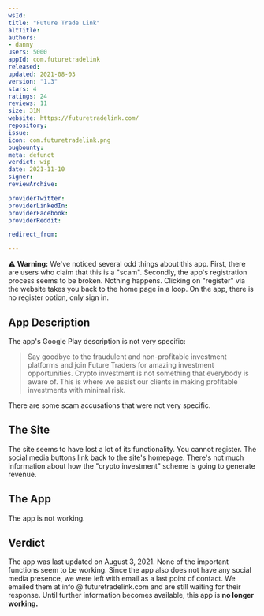 ```yaml
---
wsId: 
title: "Future Trade Link"
altTitle: 
authors:
- danny
users: 5000
appId: com.futuretradelink
released: 
updated: 2021-08-03
version: "1.3"
stars: 4
ratings: 24
reviews: 11
size: 31M
website: https://futuretradelink.com/
repository: 
issue: 
icon: com.futuretradelink.png
bugbounty: 
meta: defunct
verdict: wip
date: 2021-11-10
signer: 
reviewArchive:

providerTwitter: 
providerLinkedIn: 
providerFacebook: 
providerReddit: 

redirect_from:

---
```


⚠️ **Warning:** We've noticed several odd things about this app. First, there are users who claim that this is a "scam". Secondly, the app's registration process seems to be broken. Nothing happens. Clicking on "register" via the website takes you back to the home page in a loop. On the app, there is no register option, only sign in.

## App Description

The app's Google Play description is not very specific:

> Say goodbye to the fraudulent and non-profitable investment platforms and join Future Traders for amazing investment opportunities. Crypto investment is not something that everybody is aware of. This is where we assist our clients in making profitable investments with minimal risk.

There are some scam accusations that were not very specific.

## The Site

The site seems to have lost a lot of its functionality. You cannot register. The social media buttons link back to the site's homepage. There's not much information about how the "crypto investment" scheme is going to generate revenue.

## The App

The app is not working.

## Verdict

The app was last updated on August 3, 2021. None of the important functions seem to be working. Since the app also does not have any social media presence, we were left with email as a last point of contact. We emailed them at info @ futuretradelink.com and are still waiting for their response. Until further information becomes available, this app is **no longer working.**
